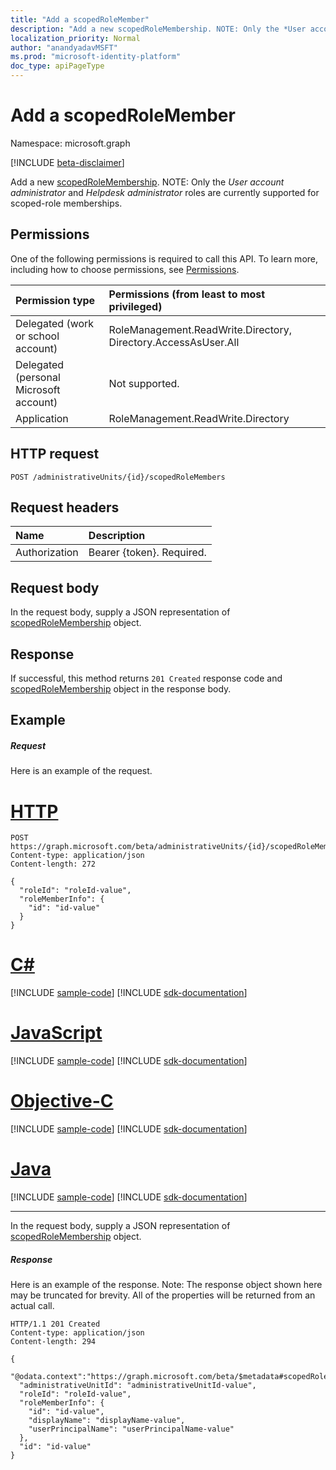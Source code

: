 ```yaml
---
title: "Add a scopedRoleMember"
description: "Add a new scopedRoleMembership. NOTE: Only the *User account administrator* and *Helpdesk administrator* roles are currently supported for scoped-role memberships."
localization_priority: Normal
author: "anandyadavMSFT"
ms.prod: "microsoft-identity-platform"
doc_type: apiPageType
---
```


# Add a scopedRoleMember

Namespace: microsoft.graph

[!INCLUDE [beta-disclaimer](../../includes/beta-disclaimer.md)]

Add a new [scopedRoleMembership](../resources/scopedrolemembership.md). NOTE: Only the *User account administrator* and *Helpdesk administrator* roles are currently supported for scoped-role memberships.

## Permissions
One of the following permissions is required to call this API. To learn more, including how to choose permissions, see [Permissions](/graph/permissions-reference).


|Permission type      | Permissions (from least to most privileged)              |
|:--------------------|:---------------------------------------------------------|
|Delegated (work or school account) | RoleManagement.ReadWrite.Directory, Directory.AccessAsUser.All    |
|Delegated (personal Microsoft account) | Not supported.    |
|Application | RoleManagement.ReadWrite.Directory |

## HTTP request
<!-- { "blockType": "ignored" } -->
```http
POST /administrativeUnits/{id}/scopedRoleMembers
```
## Request headers
| Name      |Description|
|:----------|:----------|
| Authorization  | Bearer {token}. Required.|

## Request body
In the request body, supply a JSON representation of [scopedRoleMembership](../resources/scopedrolemembership.md) object.

## Response

If successful, this method returns `201 Created` response code and [scopedRoleMembership](../resources/scopedrolemembership.md) object in the response body.

## Example
##### Request
Here is an example of the request.

# [HTTP](#tab/http)
<!-- {
  "blockType": "request",
  "name": "create_scopedrolemembership_from_administrativeunit"
}-->
```http
POST https://graph.microsoft.com/beta/administrativeUnits/{id}/scopedRoleMembers
Content-type: application/json
Content-length: 272

{
  "roleId": "roleId-value",
  "roleMemberInfo": {
    "id": "id-value"
  }
}
```
# [C#](#tab/csharp)
[!INCLUDE [sample-code](../includes/snippets/csharp/create-scopedrolemembership-from-administrativeunit-csharp-snippets.md)]
[!INCLUDE [sdk-documentation](../includes/snippets/snippets-sdk-documentation-link.md)]

# [JavaScript](#tab/javascript)
[!INCLUDE [sample-code](../includes/snippets/javascript/create-scopedrolemembership-from-administrativeunit-javascript-snippets.md)]
[!INCLUDE [sdk-documentation](../includes/snippets/snippets-sdk-documentation-link.md)]

# [Objective-C](#tab/objc)
[!INCLUDE [sample-code](../includes/snippets/objc/create-scopedrolemembership-from-administrativeunit-objc-snippets.md)]
[!INCLUDE [sdk-documentation](../includes/snippets/snippets-sdk-documentation-link.md)]

# [Java](#tab/java)
[!INCLUDE [sample-code](../includes/snippets/java/create-scopedrolemembership-from-administrativeunit-java-snippets.md)]
[!INCLUDE [sdk-documentation](../includes/snippets/snippets-sdk-documentation-link.md)]

---

In the request body, supply a JSON representation of [scopedRoleMembership](../resources/scopedrolemembership.md) object.
##### Response
Here is an example of the response. Note: The response object shown here may be truncated for brevity. All of the properties will be returned from an actual call.
<!-- {
  "blockType": "response",
  "truncated": true,
  "@odata.type": "microsoft.graph.scopedRoleMembership"
} -->
```http
HTTP/1.1 201 Created
Content-type: application/json
Content-length: 294

{
  "@odata.context":"https://graph.microsoft.com/beta/$metadata#scopedRoleMemberships/$entity",
  "administrativeUnitId": "administrativeUnitId-value",
  "roleId": "roleId-value",
  "roleMemberInfo": {
    "id": "id-value",
    "displayName": "displayName-value",
    "userPrincipalName": "userPrincipalName-value"
  },
  "id": "id-value"
}
```

<!-- uuid: 8fcb5dbc-d5aa-4681-8e31-b001d5168d79
2015-10-25 14:57:30 UTC -->
<!--
{
  "type": "#page.annotation",
  "description": "Create scopedRoleMembership",
  "keywords": "",
  "section": "documentation",
  "tocPath": "",
  "suppressions": [
  ]
}
-->
